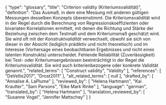 {
    "type": "glossary",
    "title": "Criterion validity (Kriteriumsvalidität)",
    "definition": "Das Ausmaß, in dem eine Messung mit anderen gültigen Messungen desselben Konzepts übereinstimmt. Die Kriteriumsvalidität wird in der Regel durch die Berechnung von Regressionskoeffizienten oder bivariaten Korrelationen ermittelt, mit denen die Richtung und Stärke der Beziehung zwischen dem Testmaß und dem Kriteriumsmaß geschätzt wird. Sie wird oft mit der *Konstruktvalidität* verwechselt, obwohl sie sich von dieser in der Absicht (lediglich prädiktiv und nicht theoretisch) und im Interesse (Vorhersage eines beobachtbaren Ergebnisses und nicht eines latenten Konstrukts) unterscheidet. Fehlende Reliabilität (Zuverlässigkeit) bei Test- oder Kriteriumsergebnissen beeinträchtigt in der Regel die Kriteriumsvalidität. Sie wird auch kriterienbezogene oder konkrete Validität genannt.",
    "related_terms": [
        "Construct validity",
        "Validity"
    ],
    "references": [
        "DeVellis2017",
        "Drost2011"
    ],
    "alt_related_terms": [
        null
    ],
    "drafted_by": [
        "Annalise A. LaPlume"
    ],
    "reviewed_by": [
        "Helena Hartmann",
        "Kai Krautter",
        "Sam Parsons",
        "Eike Mark Rinke"
    ],
    "language": "german",
    "translated_by": [
        "Helena Hartmann"
    ],
    "translation_reviewed_by": [
        "Susanne Vogel",
        "Jennifer Mattschey"
    ]
}